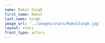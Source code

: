 ```yaml
---
name: Rakul Singh
first_name: Rakul  
last_name: Singh
image_url: '../images/stars/RakulSingh.jpg'
layout: stars
front_type: actors
---
```

